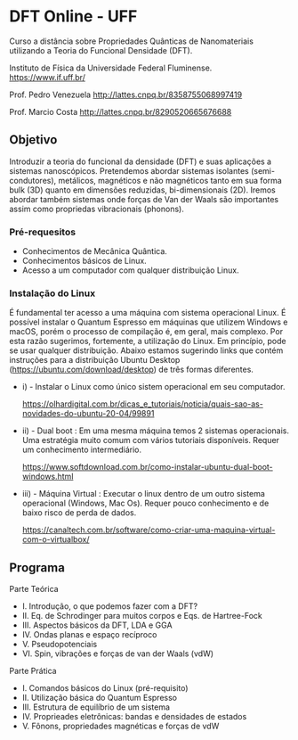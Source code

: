 # DFT Online - UFF

Curso a distância sobre Propriedades Quânticas de Nanomateriais utilizando a Teoria do Funcional Densidade (DFT).

Instituto de Física da Universidade Federal Fluminense. 
https://www.if.uff.br/

Prof. Pedro Venezuela
http://lattes.cnpq.br/8358755068997419

Prof. Marcio Costa
http://lattes.cnpq.br/8290520665676688


## Objetivo

Introduzir a teoria do funcional da densidade (DFT) e suas aplicações a sistemas
nanoscópicos. Pretendemos abordar sistemas isolantes (semi-condutores), metálicos,
magnéticos e não magnéticos tanto em sua forma bulk (3D) quanto em dimensões reduzidas, 
bi-dimensionais (2D). Iremos abordar também sistemas onde forças de  Van der Waals são importantes
assim como propriedas vibracionais (phonons).


### Pré-requesitos

- Conhecimentos de Mecânica Quântica.
- Conhecimentos básicos de Linux. 
- Acesso a um computador com qualquer distribuição Linux.

### Instalação do Linux

É fundamental ter acesso a uma máquina com sistema operacional Linux. É possível instalar o Quantum Espresso em máquinas que utilizem Windows e macOS, porém o processo de compilação é, em geral, mais complexo. Por esta razão sugerimos, fortemente, a utilização do Linux. Em princípio, pode se usar qualquer distribuição. Abaixo estamos sugerindo links que contém instruções para a distribuição Ubuntu Desktop (https://ubuntu.com/download/desktop) de três formas diferentes. 


-  i)   - Instalar o Linux como único sistem operacional em seu computador.

      https://olhardigital.com.br/dicas_e_tutoriais/noticia/quais-sao-as-novidades-do-ubuntu-20-04/99891         
         
-  ii)  - Dual boot : Em uma mesma máquina temos 2 sistemas operacionais. Uma estratégia muito comum com vários tutoriais disponíveis. Requer um conhecimento intermediário.
          
      https://www.softdownload.com.br/como-instalar-ubuntu-dual-boot-windows.html
  
-  iii) - Máquina Virtual :  Executar o linux dentro de um outro sistema operacional (Windows, Mac Os). Requer pouco conhecimento e de baixo risco de perda de dados.

      https://canaltech.com.br/software/como-criar-uma-maquina-virtual-com-o-virtualbox/
 
 
## Programa
Parte Teórica

- I.   Introdução, o que podemos fazer com a DFT?
- II.  Eq. de Schrodinger para muitos corpos e Eqs. de Hartree-Fock
- III. Aspectos básicos da DFT, LDA e GGA
- IV.  Ondas planas e espaço recíproco
- V.   Pseudopotenciais
- VI.  Spin, vibrações e forças de van der Waals (vdW)

Parte Prática

- I.   Comandos básicos do Linux (pré-requisito)
- II.  Utilização básica do Quantum Espresso
- III. Estrutura de equilíbrio de um sistema
- IV.  Proprieades eletrônicas: bandas e densidades de estados
- V.   Fônons, propriedades magnéticas e forças de vdW

